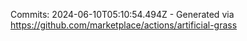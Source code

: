 Commits: 2024-06-10T05:10:54.494Z - Generated via https://github.com/marketplace/actions/artificial-grass
<br>
